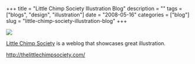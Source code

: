 +++
title = "Little Chimp Society Illustration Blog"
description = ""
tags = ["blogs", "design", "illustration"]
date = "2008-05-16"
categories = ["blog"]
slug = "little-chimp-society-illustration-blog"
+++



  <div class="notebook-screenshot"><a href="http://thelittlechimpsociety.com/"><img src="/media/bluga/wt482d92b407588_0.jpg"/></a></div><p><a href="http://thelittlechimpsociety.com/">Little Chimp Society</a> is a weblog that showcases great illustration.</p>
    
  <a href="http://thelittlechimpsociety.com/">http://thelittlechimpsociety.com/</a>

